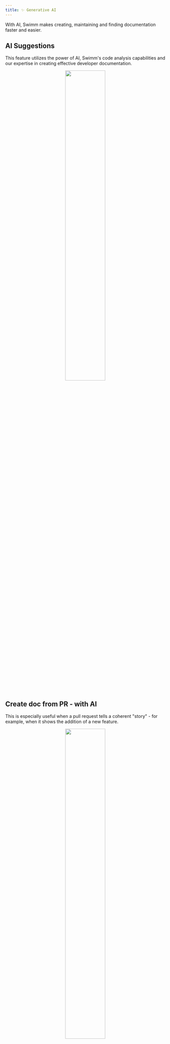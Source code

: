 ```yaml
---
title: ✨ Generative AI
---
```

With AI, Swimm makes creating, maintaining and finding documentation faster and easier.

## AI Suggestions

This feature utilizes the power of AI, Swimm's code analysis capabilities and our expertise in creating effective developer documentation.

<p align="center"><img src="https://firebasestorage.googleapis.com/v0/b/swimmio-content/o/repositories%2Fdummy-repo%2Fd1a518b4-5d91-4ac3-ba9e-2179628ebd35.png?alt=media&amp;token=5e96ac16-3b4f-482b-a296-dc4d8f49b889" style="width: 50%"></p>

## Create doc from PR - with AI

This is especially useful when a pull request tells a coherent "story" - for example, when it shows the addition of a new feature.

<p align="center"><img src="https://firebasestorage.googleapis.com/v0/b/swimmio-content/o/repositories%2Fdummy-repo%2F04d62ad9-76df-4fe5-86e4-47d4ef9a9bf9.png?alt=media&amp;token=029be4a6-0afe-4481-802b-7413b357caac" style="width: 50%"></p>

## Doc Rules created by AI

Swimm's Regex-based Rules is a feature that links your codebase to relevant documentation using regex rules.

<p align="center"><img src="https://firebasestorage.googleapis.com/v0/b/swimmio-content/o/repositories%2Fdummy-repo%2F6762d662-8949-4f7a-9083-52d4e0a426d3.png?alt=media&amp;token=3727ab7d-9c29-412f-98cb-e054ad018641" style="width: 50%"></p>

&nbsp;

&nbsp;

<SwmMeta version="3.0.0" repo-id="Z2l0aHViJTNBJTNBZ2l0aHViLXRlc3QxJTNBJTNBU2hhdWxBbXJhblM=" repo-name="github-test1"><sup>Powered by [Swimm](https://app.swimm.io/)</sup></SwmMeta>

